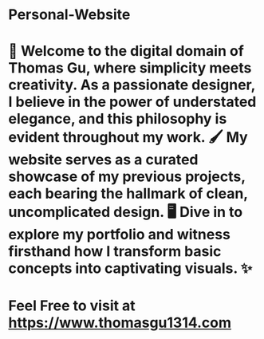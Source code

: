 # Personal-Website

# 🎨 Welcome to the digital domain of Thomas Gu, where simplicity meets creativity. As a passionate designer, I believe in the power of understated elegance, and this philosophy is evident throughout my work. 🖌️ My website serves as a curated showcase of my previous projects, each bearing the hallmark of clean, uncomplicated design. 🖥️ Dive in to explore my portfolio and witness firsthand how I transform basic concepts into captivating visuals. ✨

# Feel Free to visit at https://www.thomasgu1314.com                                                                                                             
